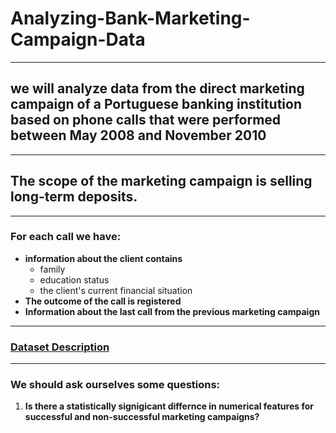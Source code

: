 # **Analyzing-Bank-Marketing-Campaign-Data**
----------------------
## we will analyze data from the direct marketing campaign of a Portuguese banking institution based on phone calls that were performed between May 2008 and November 2010
----------------------
## The scope of the marketing campaign is selling long-term deposits.
----------------------
### For each call we have:
* **information about the client contains**
    - family
    - education status
    - the client's current financial situation 
* **The outcome of the call is registered**
* **Information about the last call from the previous marketing campaign**
----------------------
### [Dataset Description](https://github.com/Maansy/Analyzing-Bank-Marketing-Campaign-Data/blob/main/figs/dataset%20description.png) 
----------------------
### We should ask ourselves some questions:
1. **Is there a statistically signigicant differnce in numerical features for successful and non-successful marketing campaigns?**